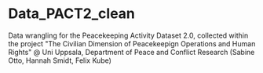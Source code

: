# Data_PACT2_clean
 Data wrangling for the Peacekeeping Activity Dataset 2.0, collected within the project "The Civilian Dimension of Peacekeepign Operations and Human Rights" @ Uni Uppsala, Department of Peace and Conflict Research (Sabine Otto, Hannah Smidt, Felix Kube)
